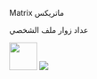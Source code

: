 Matrix ماتريكس 
 
 

  
عداد زوار ملف الشخصي 


[<img src="https://raw.githubusercontent.com/Hoy-Der/Hoy-Der/main/profile-views.svg" height="50"/>](https://github.com/Hoy-Der)
![](https://bit.ly/3CRxAT5)
